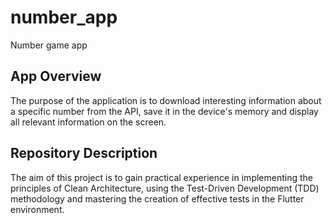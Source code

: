 # number_app

Number game app

## App Overview

The purpose of the application is to download interesting information about a specific number from the API, save it in the device's memory and display all relevant information on the screen.

## Repository Description

The aim of this project is to gain practical experience in implementing the principles of Clean Architecture, using the Test-Driven Development (TDD) methodology and mastering the creation of effective tests in the Flutter environment.
